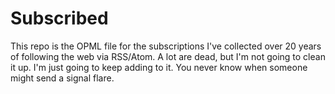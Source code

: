 # Subscribed

This repo is the OPML file for the subscriptions I've collected over 20 years of following the web via RSS/Atom. A lot are dead, but I'm not going to clean it up. I'm just going to keep adding to it. You never know when someone might send a signal flare.

